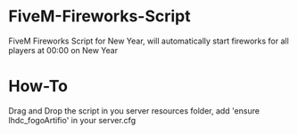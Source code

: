 # FiveM-Fireworks-Script
FiveM Fireworks Script for New Year, will automatically start fireworks for all players at 00:00 on New Year

# How-To
Drag and Drop the script in you server resources folder, add 'ensure lhdc_fogoArtifio' in your server.cfg
